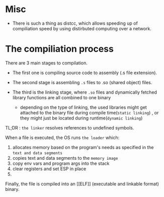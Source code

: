 # Misc
- There is such a thing as distcc, which allows speeding up of compiliation speed by using distirbuted computing over a network.



# The compiliation process
There are 3 main stages to compilation. 

- The first one is compiling source code to assembly (.s file extension).

- The second stage is assembling `.s` files to .so (shared object) files. 

- The third is the linking stage, where `.so` files and dynamically fetched library functions are all combined to one binary 
	- depending on the type of linking, the used libraries might get attached to the binary file during compile time(`static linking`) , or they might just be located during runtime(`dynamic linking`)

TL;DR : `the linker` resolves references to undefined symbols.



When a file is executed, the OS runs `the loader` which:

1. allocates memory based on the program's needs as specified in the `text and data segments`
2. copies text and data segments to the `memory image`
3. copy env vars and program args into the stack
4. clear registers and set ESP in place
5. 



Finally, the file is compiled into an [[ELF]] (executable and linkable format) binary. 
